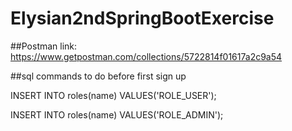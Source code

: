 # Elysian2ndSpringBootExercise


##Postman link: https://www.getpostman.com/collections/5722814f01617a2c9a54

##sql commands to do before first sign up

INSERT INTO roles(name) VALUES('ROLE_USER');

INSERT INTO roles(name) VALUES('ROLE_ADMIN');

